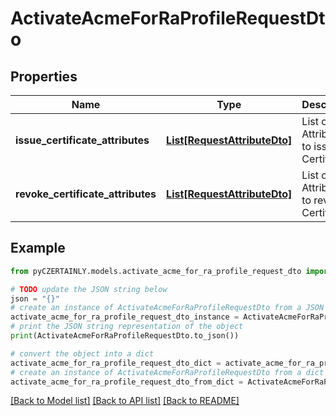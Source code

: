 # ActivateAcmeForRaProfileRequestDto


## Properties

Name | Type | Description | Notes
------------ | ------------- | ------------- | -------------
**issue_certificate_attributes** | [**List[RequestAttributeDto]**](RequestAttributeDto.md) | List of Attributes to issue Certificate | 
**revoke_certificate_attributes** | [**List[RequestAttributeDto]**](RequestAttributeDto.md) | List of Attributes to revoke Certificate | 

## Example

```python
from pyCZERTAINLY.models.activate_acme_for_ra_profile_request_dto import ActivateAcmeForRaProfileRequestDto

# TODO update the JSON string below
json = "{}"
# create an instance of ActivateAcmeForRaProfileRequestDto from a JSON string
activate_acme_for_ra_profile_request_dto_instance = ActivateAcmeForRaProfileRequestDto.from_json(json)
# print the JSON string representation of the object
print(ActivateAcmeForRaProfileRequestDto.to_json())

# convert the object into a dict
activate_acme_for_ra_profile_request_dto_dict = activate_acme_for_ra_profile_request_dto_instance.to_dict()
# create an instance of ActivateAcmeForRaProfileRequestDto from a dict
activate_acme_for_ra_profile_request_dto_from_dict = ActivateAcmeForRaProfileRequestDto.from_dict(activate_acme_for_ra_profile_request_dto_dict)
```
[[Back to Model list]](../README.md#documentation-for-models) [[Back to API list]](../README.md#documentation-for-api-endpoints) [[Back to README]](../README.md)


